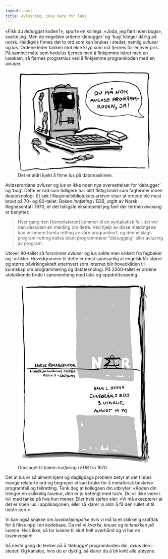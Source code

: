 ```yaml
---
layout: post
title: Avlusning, ikke bare for laks
---
```


«Fikk du *debugget* koden?», spurte en kollega. «Joda, jeg fant noen *bugs*», svarte jeg. Men de engelske ordene ‘debugger’ og ‘bug’ klinger dårlig på norsk. Heldigvis finnes det to ord som kan brukes i stedet, nemlig *avluser* og *lus*. Ordene leder tanken mot ekle kryp som må fjernes for enhver pris. På samme måte som hodelus fjernes med å finkjemme håret med en lusekam, så fjernes programlus ved å finkjemme programkoden med en avluser.

<figure>
  <img src="/assets/images/lakselus-paa-apple-128.png" alt="Tegnet illustrasjon som viser lakselus på en Apple 128-datamaskin">
  <figcaption>Det er aldri kjekt å finne lus på datamaskinen.</figcaption>
</figure>

Avløserordene *avluser* og *lus* er ikke noen nye oversettelser for ‘debugger’ og ‘bug’. Dette er ord som tidligere har blitt flittig brukt som fagtermer innen datateknologi. Et søk i Nasjonalbibliotekets arkiver viser at ordene ble mest brukt på 70- og 80-tallet. Boken *Innføring i EDB*, utgitt av Norsk Regnesental i 1970, er det tidligste eksempelet jeg fant der termen *avlusing* er benyttet:

> Hver gang den [kompilatoren] kommer til en syntakstisk feil, skriver den dessuten en melding om dette. Ved hjelp av disse meldingene kan vi senere foreta retting av våre programkort, og denne slags program-retting kalles blant programmører “debugging” eller avlusing av program.

Utover 90-tallet så forsvinner *avluser* og *lus* sakte men sikkert fra fagbøker og -artikler. Hovedgrunnen til dette er mest sannsynlig at engelsk får større og større påvirkingskraft etterhvert som Internet blir hovedkilden til kunnskap om programmering og datateknologi. På 2000-tallet er ordene utelukkende brukt i sammenheng med laks og oppdrettsnæring.

<figure>
  <img src="/assets/images/innforing-i-edb.png" alt="Tegnet illustrasjon som viser omslaget til boken *Innføring i EDB*">
  <figcaption>Omslaget til boken <em>Innføring i EDB</em> fra 1970.</figcaption>
</figure>

Det at lus er så alment kjent og dagligdags problem betyr at det finnes mange relaterte ord og begreper vi kan bruke for å metaforisk beskrive programfeil og feilretting. Tenk deg at kollegaen din utbryter: «Koden din trenger en skikkelig *lusekur*, den er jo befengt med lus!». Du vil ikke være i tvil med tanke på hva hun mener. Eller hvis sjefen sier: «Vi må aksepterer at det er noen lus i applikasjonen, eller så klarer vi aldri å få den rullet ut til tidsfristen.»

Vi kan også snakke om *lusebekjempelse* hvis vi må ta et skikkelig krafttak for å fikse opp i en kodebase. Da må vi *kverke*, *knuse* og *ta knekken på* lusene. Hvis ikke, så tar lusene til slutt helt overhånd og vi har en *luseinvasjon*!

Så neste gang du tenker på å ‘debugge’ programkoden din, *avlus* den i stedet! Og kanskje, hvis du er dyktig, så klarer du å bli kvitt alle utøyene.
